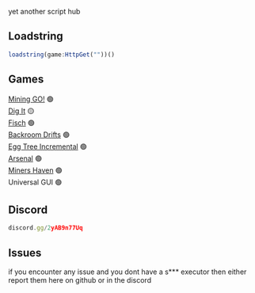 yet another script hub

## Loadstring
```js
loadstring(game:HttpGet(""))()
```

## Games
[Mining GO!](https://www.roblox.com/games/116434053579571/TESTING-Mining-GO) 🟢<br/>
[Dig It](https://www.roblox.com/games/76455837887178/Dig-it) 🟡<br/>
[Fisch](https://www.roblox.com/games/16732694052/Fisch) 🟢<br/>
[Backroom Drifts](https://www.roblox.com/games/138365924124161/Backrooms-Drift-PAINTJOBS) 🟢<br/>
[Egg Tree Incremental](https://www.roblox.com/games/15055025587/UPDATE-Egg-Tree-Incremental) 🟢<br/>
[Arsenal](https://www.roblox.com/games/286090429/Arsenal) 🟢<br/>
[Miners Haven](https://www.roblox.com/games/258258996/UPD-Miners-Haven-Sandbox-Tycoon) 🟢<br/>
Universal GUI 🟢

## Discord
```js
discord.gg/2yAB9n77Uq
```

## Issues
if you encounter any issue and you dont have a s*** executor then either report them here on github or in the discord
